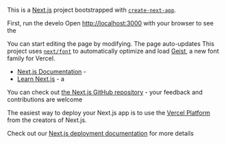 This is a [Next.js](https://nextjs.org) project bootstrapped with [`create-next-app`](https://nextjs.org/docs/app/api-reference/cli/create-next-app).

First, run the develo
Open [http://localhost:3000](http://localhost:3000) with your browser to see the

You can start editing the page by modifying. The page auto-updates
This project uses [`next/font`](https://nextjs.org/docs/app/building-your-application/optimizing/fonts) to automatically optimize and load [Geist](https://vercel.com/font), a new font family for Vercel.

- [Next.js Documentation](https://nextjs.org/docs) - 
- [Learn Next.js](https://nextjs.org/learn) - a

You can check out [the Next.js GitHub repository](https://github.com/vercel/next.js) - your feedback and contributions are welcome

The easiest way to deploy your Next.js app is to use the [Vercel Platform](https://vercel.com/new?utm_medium=default-template&filter=next.js&utm_source=create-next-app&utm_campaign=create-next-app-readme) from the creators of Next.js.

Check out our [Next.js deployment documentation](https://nextjs.org/docs/app/building-your-application/deploying) for more details
